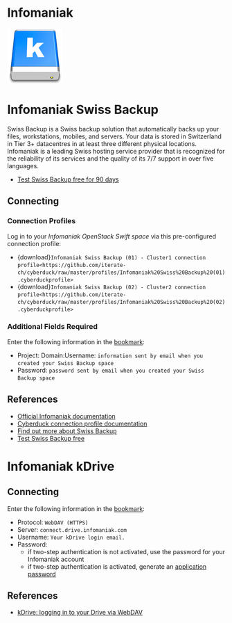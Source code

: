 Infomaniak
===

![Infomaniak Drive Icon](_images/blue-128.png)

# Infomaniak Swiss Backup

Swiss Backup is a Swiss backup solution that automatically backs up your files, workstations, mobiles, and servers. Your data is stored in Switzerland in Tier 3+ datacentres in at least three different physical locations. Infomaniak is a leading Swiss hosting service provider that is recognized for the reliability of its services and the quality of its 7/7 support in over five languages.

- [Test Swiss Backup free for 90 days](https://www.infomaniak.com/en/swiss-backup)

## Connecting

### Connection Profiles

Log in to your *Infomaniak OpenStack Swift space* via this pre-configured connection profile:

- {download}`Infomaniak Swiss Backup (01) - Cluster1 connection profile<https://github.com/iterate-ch/cyberduck/raw/master/profiles/Infomaniak%20Swiss%20Backup%20(01).cyberduckprofile>`
- {download}`Infomaniak Swiss Backup (02) - Cluster2 connection profile<https://github.com/iterate-ch/cyberduck/raw/master/profiles/Infomaniak%20Swiss%20Backup%20(02).cyberduckprofile>`

### Additional Fields Required

Enter the following information in the [bookmark](../../Cyberduck/Bookmarks):

- Project: Domain:Username: `information sent by email when you created your Swiss Backup space`
- Password: `password sent by email when you created your Swiss Backup space`

## References
- [Official Infomaniak documentation](https://www.infomaniak.com/en/support/faq/2284/startup-guide-swiss-backup)
- [Cyberduck connection profile documentation](https://www.infomaniak.com/en/support/faq/2282/swiss-backup-backing-up-files-with-cyberduck)
- [Find out more about Swiss Backup](https://www.infomaniak.com/en/swiss-backup)
- [Test Swiss Backup free](https://www.infomaniak.com/en/swiss-backup)

# Infomaniak kDrive

## Connecting

Enter the following information in the [bookmark](../../Cyberduck/Bookmarks):

- Protocol: `WebDAV (HTTPS)`
- Server: `connect.drive.infomaniak.com`
- Username: `Your kDrive login email.`
- Password:
	- if two-step authentication is not activated, use the password for your Infomaniak account
	- if two-step authentication is activated, generate an [application password](https://manager.infomaniak.com/v3/profile/application-password)

## References

- [kDrive: logging in to your Drive via WebDAV](https://www.infomaniak.com/en/support/faq/2409/kdrive-logging-in-to-your-drive-via-webdav)